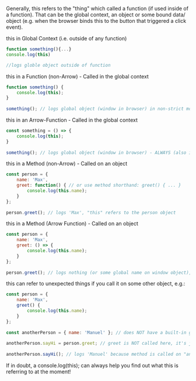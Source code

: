 Generally, this refers to the "thing" which called a function (if used inside of a function). That can be the global context, an object or some bound data/ object (e.g. when the browser binds this to the button that triggered a click event).


this in Global Context (i.e. outside of any function)

```js
function something(){...}
console.log(this)

//logs globle object outside of function

```


this in a Function (non-Arrow) - Called in the global context
```js
function something() { 
    console.log(this);
}
 
something(); // logs global object (window in browser) in non-strict mode, undefined in strict mode
```
this in an Arrow-Function - Called in the global context
```js
const something = () => { 
    console.log(this);
}
 
something(); // logs global object (window in browser) - ALWAYS (also in strict mode)!

```

this in a Method (non-Arrow) - Called on an object

```js
const person = { 
    name: 'Max',
    greet: function() { // or use method shorthand: greet() { ... }
        console.log(this.name);
    }
};
 
person.greet(); // logs 'Max', "this" refers to the person object

```

this in a Method (Arrow Function) - Called on an object
```js
const person = { 
    name: 'Max',
    greet: () => {
        console.log(this.name);
    }
};
 
person.greet(); // logs nothing (or some global name on window object), "this" refers to global (window) object, even in strict mode
```
this can refer to unexpected things if you call it on some other object, e.g.:

```js
const person = { 
    name: 'Max',
    greet() {
        console.log(this.name);
    }
};
 
const anotherPerson = { name: 'Manuel' }; // does NOT have a built-in greet method!
 
anotherPerson.sayHi = person.greet; // greet is NOT called here, it's just assigned to a new property/ method on the "anotherPerson" object
 
anotherPerson.sayHi(); // logs 'Manuel' because method is called on "anotherPerson"

```




If in doubt, a console.log(this); can always help you find out what this is referring to at the moment!
